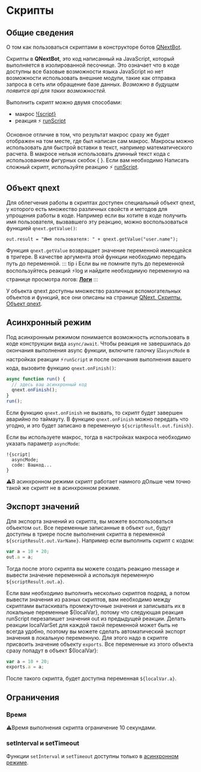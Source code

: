 # Скрипты
## Общие сведения

О том как пользоваться скриптами в конструкторе ботов [QNextBot](http://t.me/qnextbot).

Скрипты в **QNextBot**, это код написанный на JavaScript, который выполняется в изолированной песочнице. Это означает что в коде доступны все базовые возможности языка JavaScript но нет возможности использовать внешние модули, такие как отправка запроса в сеть или обращение базе данных. _Возможно в будущем появится api для таких возможностей._

Выполнить скрипт можно двумя способами:
* макрос [!{script}](/ext/macros/script/)
* реакция ⚡ [runScript](/admin/other/reactions/runscript/)

Основное отличие в том, что результат макрос сразу же будет отображен на том месте, где был написан сам макрос. Макросы можно использовать для быстрой вставки в текст, например математического расчета. В макросе нельзя использовать длинный текст кода с использованием фигурных скобок { }. Если вам необходимо Написать сложный скрипт, используйте реакцию ⚡ [runScript](/ext/macros/runScript/).

## Объект qnext
Для облегчения работы в скриптах доступен специальный объект qnext, у которого есть множество различных свойств и методов для упрощения работы в коде. Например если вы хотите в коде получить имя пользователя, вызвавшего эту реакцию, можно воспользоваться функцией `qnext.getValue()`:

`out.result = "Имя пользователя: " + qnext.getValue("user.name");`

Функция `qnext.getValue` возвращает значение переменной имеющейся в тригере. В качестве аргумента этой функции необходимо передать путь до переменной.
::: tip ℹ️
Если вы не помните путь до переменной воспользуйтесь реакций ⚡️log и найдите необходимую переменную на странице просмотра логов: [**Логи**](/docs/admin/other/reactions/log)
:::

У объекта qnext доступны множество различных вспомогательных объектов и функций, все они описаны на странице [QNext. Скрипты. Объект qnext](/docs/ext/script/object-qnext).


## Асинхронный режим
Под асинхронным режимом понимается возможность использовать в коде конструкции вида `async/await`. Чтобы реакция не завершилась до окончания выполнения async функции, включите галочку ☑️`asyncMode` в настройках реакции ⚡️`runScript` и после окончания выполнения вашего кода, вызовите функцию `qnext.onFinish()`:
```js 
async function run() {
  // здесь ваш асинхронный код
  qnext.onFinish();
}
run();
```

Если функцию `qnext.onFinish` не вызвать, то скрипт будет завершен аварийно по таймауту. В функцию `qnext.onFinish` можно передать что угодно, и это будет записано в переменную `${scriptResult.out.finish}`.

Если вы используете макрос, тогда в настройках макроса необходимо указать параметр `asyncMode`:
```plain 
!{script|
  asyncMode;
  code: Вашкод... 
}
```

⚠️В асинхронном режими скрипт работает намного дОльше чем точно такой же скрипт не в асинхронном режиме.


## Экспорт значений
Для экспорта значений из скрипта, вы можете воспользоваться объектом `out`. Все переменные записанные в объект `out`, будут доступны в триере после выполнения скрипта в переменной `${scriptResult.out.VarName}`. Например если выполнить скрипт с кодом:
```js 
var a = 10 + 20;
out.a = a;
```

Тогда после этого скрипта вы можете создать реакцию message и вывести значение переменной a используя переменную `${scriptResult.out.a}`.

Если вам необходимо выполнить несколько скриптов подряд, а потом вывести значения из разных скриптов, вам необходимо между скриптами вытаскивать промежуточные значения и записывать их в локальные переменные ${localVar}, потому что следующая реакция runScript перезапишет значения out из предыдущей реакции. Делать реакции localVarSet для каждой такой переменной может быть не всегда удобно, поэтому вы можете сделать автоматический экспорт значения в локальную переменную. Для этого надо в скрипте присвоить значение объекту `exports`. Все переменные из этого объекта сразу попадут в объект ${localVar}:
```js 
var a = 10 + 20;
exports.a = a;
```

После такого скрипта, будет доступна переменная `${localVar.a}`.

## Ограничения
### Время

⚠️Время выполнения скрипта ограничение 10 секундами.
### setInterval и setTimeout

Функции `setInterval` и `setTimeout`  доступны только в [асинхронном режиме](#асинхронныи-режим).
